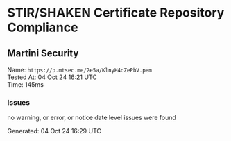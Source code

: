 # STIR/SHAKEN Certificate Repository Compliance

## Martini Security

Name: `https://p.mtsec.me/2e5a/KlnyH4oZePbV.pem`\
Tested At: 04 Oct 24 16:21 UTC\
Time: 145ms

### Issues

no warning, or error, or notice date level issues were found

Generated: 04 Oct 24 16:29 UTC